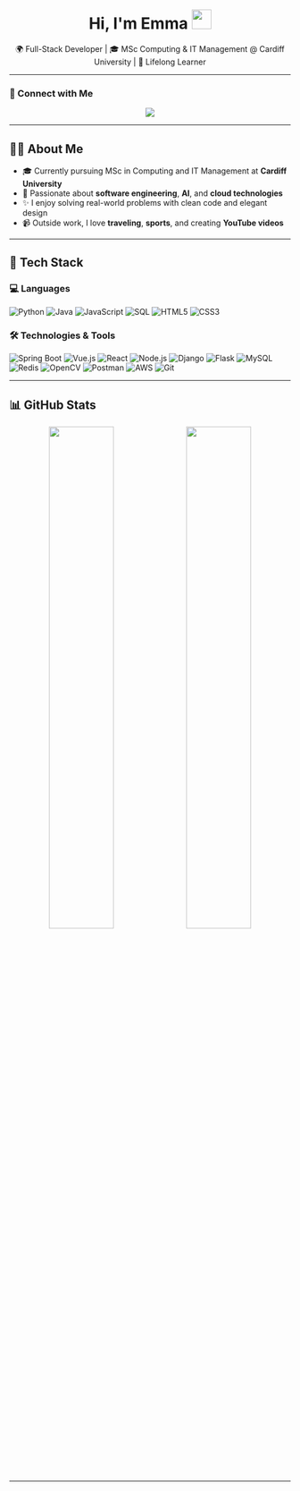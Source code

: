 <h1 align="center"><b> Hi, I'm Emma </b> <img src="https://media.giphy.com/media/hvRJCLFzcasrR4ia7z/giphy.gif" width="35"></h1>

<p align="center">
🌍 Full-Stack Developer | 🎓 MSc Computing & IT Management @ Cardiff University | 🚀 Lifelong Learner  
</p>

---

### 🤝 Connect with Me

<p align="center">
  <a href="https://linkedin.com/in/EmmaSun">
    <img src="https://img.shields.io/badge/-Emma%20Sun-0077B5?style=for-the-badge&logo=linkedin&logoColor=white"/>
  </a>
</p>

---

## 👩‍💻 About Me

- 🎓 Currently pursuing MSc in Computing and IT Management at **Cardiff University**  
- 🌱 Passionate about **software engineering**, **AI**, and **cloud technologies**  
- ✨ I enjoy solving real-world problems with clean code and elegant design  
- 📹 Outside work, I love **traveling**, **sports**, and creating **YouTube videos**

---

## 🧰 Tech Stack

### 💻 Languages

![Python](https://img.shields.io/badge/-Python-000?&logo=Python)
![Java](https://img.shields.io/badge/-Java-000?&logo=Java&logoColor=007396)
![JavaScript](https://img.shields.io/badge/-JavaScript-000?&logo=JavaScript)
![SQL](https://img.shields.io/badge/-SQL-000?&logo=MySQL)
![HTML5](https://img.shields.io/badge/-HTML5-000?&logo=html5)
![CSS3](https://img.shields.io/badge/-CSS3-000?&logo=css3)

### 🛠 Technologies & Tools

![Spring Boot](https://img.shields.io/badge/-Spring%20Boot-000?&logo=spring-boot)
![Vue.js](https://img.shields.io/badge/-Vue.js-000?&logo=vue.js&logoColor=4FC08D)
![React](https://img.shields.io/badge/-React-000?&logo=react)
![Node.js](https://img.shields.io/badge/-Node.js-000?&logo=node.js)
![Django](https://img.shields.io/badge/-Django-000?&logo=django)
![Flask](https://img.shields.io/badge/-Flask-000?&logo=flask)
![MySQL](https://img.shields.io/badge/-MySQL-000?&logo=mysql)
![Redis](https://img.shields.io/badge/-Redis-000?&logo=redis)
![OpenCV](https://img.shields.io/badge/-OpenCV-000?&logo=opencv&logoColor=white)
![Postman](https://img.shields.io/badge/-Postman-000?&logo=postman)
![AWS](https://img.shields.io/badge/-AWS-000?&logo=amazon-aws)
![Git](https://img.shields.io/badge/-Git-000?&logo=git)

---

## 📊 GitHub Stats

<p align="center">
  <img src="https://github-readme-stats.vercel.app/api?username=emmaGTSUN&show_icons=true&theme=tokyonight" width="48%" />
  <img src="https://github-readme-stats.vercel.app/api/top-langs/?username=emmaGTSUN&layout=compact" width="48%" />
</p>

---

<!-- Tip: You can pin top repositories to feature key projects -->
